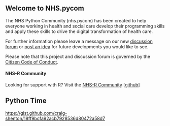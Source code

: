 ## Welcome to NHS.pycom

The NHS Python Community (nhs.pycom) has been created to help everyone working in health and social care develop their programming skills and apply these skills to drive the digital transformation of health care.

For further information please leave a message on our new [discussion forum](https://github.com/nhs-pycom/nhs.pycom/discussions) or [post an idea](https://github.com/orgs/nhs-pycom/projects/1) for future developments you would like to see.

Please note that this project and discussion forum is governed by the [Citizen Code of Conduct](https://github.com/nhsx/nhs.pycom/blob/main/CODE_OF_CONDUCT.md).

#### NHS-R Community

Looking for support with R? Visit the [NHS-R Community](https://nhsrcommunity.com/) [[github](https://github.com/nhs-r-community)]

## Python Time

https://gist.github.com/craig-shenton/18ff9bcfa92acb7928536d80472a58d7
